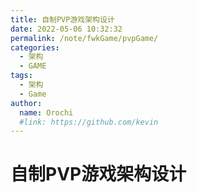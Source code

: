 ```yaml
---
title: 自制PVP游戏架构设计
date: 2022-05-06 10:32:32
permalink: /note/fwkGame/pvpGame/
categories:
  - 架构
  - GAME
tags:
  - 架构
  - Game
author: 
  name: Orochi
  #link: https://github.com/kevin
---
```

# 自制PVP游戏架构设计

